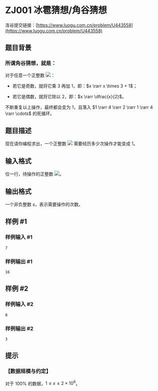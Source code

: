 # ZJ001 冰雹猜想/角谷猜想
洛谷提交链接：[https://www.luogu.com.cn/problem/U443558](https://www.luogu.com.cn/problem/U443558)

## 题目背景

### 所谓角谷猜想，就是：
对于任意一个正整数 ![](https://quicklatex.com/cache3/53/ql_4b08a52d4382d8f52741b757b4b02b53_l3.png)：
- 若它是奇数，就将它乘 $3$ 再加 $1$，即：$x \rarr x \times 3 + 1$；

- 若它是偶数，就将它除以 $2$，即：$x \rarr \dfrac{x}{2}$。

不断重复以上操作，最终都会变为 $1$，且落入 $1 \rarr 4 \rarr 2 \rarr 1 \rarr 4 \rarr \cdots$ 的死循环。

## 题目描述

现在请你编程求出，一个正整数 ![](https://quicklatex.com/cache3/53/ql_4b08a52d4382d8f52741b757b4b02b53_l3.png) 需要经历多少次操作才能变成 $1$。

## 输入格式

仅一行，待操作的正整数 ![](https://quicklatex.com/cache3/53/ql_4b08a52d4382d8f52741b757b4b02b53_l3.png)。

## 输出格式

一个非负整数 $s$，表示需要操作的次数。

## 样例 #1

### 样例输入 #1

```
7
```

### 样例输出 #1

```
16
```

## 样例 #2

### 样例输入 #2

```
8
```

### 样例输出 #2

```
3
```

## 提示

### 【数据规模与约定】
对于 $100\%$ 的数据，$1 \leq x \leq 2 \times 10^6$。
